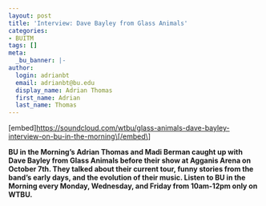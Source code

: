 ```yaml
---
layout: post
title: 'Interview: Dave Bayley from Glass Animals'
categories:
- BUITM
tags: []
meta:
  _bu_banner: |-
author:
  login: adrianbt
  email: adrianbt@bu.edu
  display_name: Adrian Thomas
  first_name: Adrian
  last_name: Thomas
---
```

\[embed\]https://soundcloud.com/wtbu/glass-animals-dave-bayley-interview-on-bu-in-the-morning\[/embed\]

**BU in the Morning’s Adrian Thomas and Madi Berman caught up with Dave Bayley from Glass Animals before their show at Agganis Arena on October 7th. They talked about their current tour, funny stories from the band’s early days, and the evolution of their music. Listen to BU in the Morning every Monday, Wednesday, and Friday from 10am-12pm only on WTBU.**
